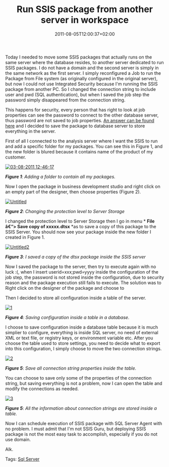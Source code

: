 ﻿---
title: "Run SSIS package from another server in workspace"
description: ""
date: 2011-08-05T12:00:37+02:00
draft: false
tags: [Sql Server,SSIS]
categories: [Sql Server]
---
Today I needed to move some SSIS packages that actually runs on the same server where the database resides, to another server dedicated to run SSIS packages. I do not have a domain and the second server is simply in the same network as the first server. I simply reconfigured a Job to run the Package from File system (as originally configured in the original server), but now I could not use Integrated Security because I'm running the SSIS package from another PC. So I changed the connection string to include user and pwd (SQL authentication), but when I saved the job step the password simply disappeared from the connection string.

This happens for security, every person that has right to look at job properties can see the password to connect to the other database server, thus password are not saved to job properties. [An answer can be found here](http://support.microsoft.com/kb/918760) and I decided to save the package to database server to store everything in the server.

First of all I connected to the analysis server where I want the SSIS to run and add a specific folder for my packages. You can see this in Figure 1, and the new folder is blured because it contains name of the product of my customer.

[![03-08-2011 12-46-17](https://www.codewrecks.com/blog/wp-content/uploads/2011/08/03-08-2011-12-46-17_thumb.jpg "03-08-2011 12-46-17")](https://www.codewrecks.com/blog/wp-content/uploads/2011/08/03-08-2011-12-46-17.jpg)

 ***Figure 1***: *Adding a folder to contain all my packages.*

Now I open the package in business development studio and right click on an empty part of the designer, then choose properties (Figure 2).

[![Untitled](https://www.codewrecks.com/blog/wp-content/uploads/2011/08/Untitled_thumb.jpg "Untitled")](https://www.codewrecks.com/blog/wp-content/uploads/2011/08/Untitled.jpg)

 ***Figure 2***: *Changing the protection level to Server Storage*

I changed the protection level to Server Storage then I go in menu * **File â€“&gt; Save copy of xxxxx.dtsx** *as to save a copy of this package to the SSIS Server. You should now see your package inside the new folder I created in Figure 1.

[![Untitled2](https://www.codewrecks.com/blog/wp-content/uploads/2011/08/Untitled2_thumb.jpg "Untitled2")](https://www.codewrecks.com/blog/wp-content/uploads/2011/08/Untitled2.jpg)

 ***Figure 3***: *I saved a copy of the dtsx package inside the SSIS server*

Now I saved the package to the server, then try to execute again with no luck :(, when I insert userid=xxx;pwd=yyyy inside the configuration of the job step, the password is not stored inside the configuration, due to security reason and the package execution still fails to execute. The solution was to Right click on the designer of the package and choose to

Then I decided to store all configuration inside a table of the server.

[![1](https://www.codewrecks.com/blog/wp-content/uploads/2011/08/1_thumb.jpg "1")](https://www.codewrecks.com/blog/wp-content/uploads/2011/08/1.jpg)

 ***Figure 4***: *Saving configuration inside a table in a database.*

I choose to save configuration inside a database table because it is much simplier to configure, everything is inside SQL server, no need of external XML or text file, or registry keys, or environment variable etc. After you choose the table used to store settings, you need to decide what to export into this configuration, I simply choose to move the two connection strings.

[![2](https://www.codewrecks.com/blog/wp-content/uploads/2011/08/2_thumb.jpg "2")](https://www.codewrecks.com/blog/wp-content/uploads/2011/08/2.jpg)

 ***Figure 5***: *Save all connection string properties inside the table.*

You can choose to save only some of the properties of the connection string, but saving everything is not a problem, now I can open the table and modify the connections as needed.

[![3](https://www.codewrecks.com/blog/wp-content/uploads/2011/08/3_thumb.jpg "3")](https://www.codewrecks.com/blog/wp-content/uploads/2011/08/3.jpg)

 ***Figure 5***: *All the information about connection strings are stored inside a table.*

Now I can schedule execution of SSIS package with SQL Server Agent with no problem. I must admit that I'm not SSIS Guru, but deploying SSIS package is not the most easy task to accomplish, especially if you do not use domain.

Alk.

Tags: [Sql Server](http://technorati.com/tag/Sql%20Server)
